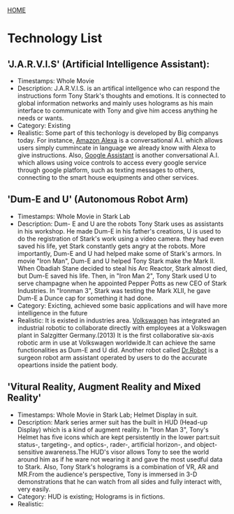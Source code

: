 [HOME](https://trekshcool.github.io/Ironman3/index)
# Technology List
## 'J.A.R.V.I.S' (Artificial Intelligence Assistant):
- Timestamps: Whole Movie
- Description: J.A.R.V.I.S. is an artifical intellgence who can respond the instructions form Tony Stark's thoughts and emotions. It is connected to global information networks and mainly uses holograms as his main interface to communicate with Tony and give him access anything he needs or wants.
- Category: Existing 
- Realistic: Some part of this techonlogy is developed by Big companys today. For instance, [Amazon Alexa](https://developer.amazon.com/zh/alexa-skills-kit/conversational-ai) is a conversational A.I. which allows users simply cummincate in language we already know with Alexa to give instructions. Also, [Google Assistant](https://assistant.google.com/#?modal_active=none) is another conversational A.I. which allows using voice controls to access every google service through google platform, such as texting messages to others, connecting to the smart house equipments and other services.

## 'Dum-E and U' (Autonomous Robot Arm)
- Timestamps: Whole Movie in Stark Lab
- Description: Dum- E and U are the robots Tony Stark uses as assistants in his workshop. He made Dum-E in his father's creations, U is used to do the registration of Stark's work using a video camera. they had even saved his life, yet Stark constantly gets angry at the robots. More importantly, Dum-E and U had helped make some of Stark's armors. In movie "Iron Man", Dum-E and U helped Tony Stark make the Mark II. When Obadiah Stane decided to steal his Arc Reactor, Stark almost died, but Dum-E saved his life. Then, in "Iron Man 2", Tony Stark used U to serve champagne when he appointed Pepper Potts as new CEO of Stark Industries. In "Ironman 3", Stark was testing the Mark XLII, he gave Dum-E a Dunce cap for something it had done.
- Category: Exicting, achieved some basic applications and will have more intelligence in the future
- Realistic: It is existed in industries area. [Volkswagen](https://www.forbes.com/sites/jenniferhicks/2013/08/29/volkswagen-turns-robotic-arms-into-production-assistants/#2d1cecde29fd) has integrated an industrial robotic to collaborate directly with employees at a Volkswagen plant in Salzgitter Germany.(2013) It is the first collaborative six-axis robotic arm in use at Volkswagen worldwide.It can achieve the same functionalities as Dum-E and U did. Another robot called [Dr.Robot](http://fortune.com/2013/01/15/meet-your-next-surgeon-dr-robot/) is a surgeon robot arm assistant operated by users to do the accurate opeartions inside the patient body.

## 'Vitural Reality, Augment Reality and Mixed Reality' 
- Timestamps: Whole Movie in Stark Lab; Helmet Display in suit.
- Description: Mark series armer suit has the built in HUD (Head-up Display) which is a kind of augment reality. In "Iron Man 3", Tony's Helmet has five icons which are kept persistently in the lower part:suit status-, targeting-, and optics-, rader-, artificial horizon-, and object-sensitive awareness.The HUD's visor allows Tony to see the world around him as if he ware not wearing it and gave the most usedful data to Stark. Also, Tony Stark's holograms is a combination of VR, AR and MR.From the audience's perspective, Tony is immersed in 3-D demonstrations that he can watch from all sides and fully interact with, very easily.
- Category: HUD is existing; Holograms is in fictions.
- Realistic: 
